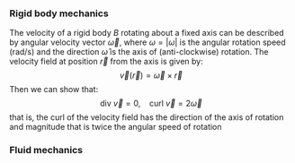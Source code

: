 ### Rigid body mechanics
The velocity of a rigid body $B$ rotating about a fixed axis can be described by angular velocity vector $\vec\omega$, where $\omega=|\omega|$ is the angular rotation speed (rad/s) and the direction $\hat\omega$ is the axis of (anti-clockwise) rotation. The velocity field at position $\vec{r}$ from the axis is given by:
$$\vec{v}(\vec{r})=\vec{\omega}\times\vec{r}$$
Then we can show that:
$$\text{div }\vec{v}=0,~~~~\text{curl }\vec{v}=2\vec\omega$$
that is, the curl of the velocity field has the direction of the axis of rotation and magnitude that is twice the angular speed of rotation
### Fluid mechanics